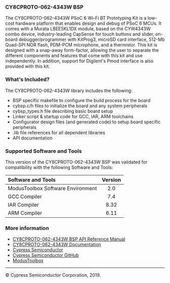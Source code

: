 ### CY8CPROTO-062-4343W BSP
The CY8CPROTO-062-4343W PSoC 6 Wi-Fi BT Prototyping Kit is a low-cost hardware platform that enables design and debug of PSoC 6 MCUs. It comes with a Murata LBEE5KL1DX module, based on the CYW4343W combo device, industry-leading CapSense for touch buttons and slider, on-board debugger/programmer with KitProg3, microSD card interface, 512-Mb Quad-SPI NOR flash, PDM-PCM microphone, and a thermistor. This kit is designed with a snap-away form-factor, allowing the user to separate the different components and features that come with this kit and use independently. In addition, support for Digilent's Pmod interface is also provided with this kit.

### What's Included?
The CY8CPROTO-062-4343W library includes the following:
* BSP specific makefile to configure the build process for the board
* cybsp.c/h files to initialize the board and any system peripherals
* cybsp_types.h file describing basic board setup
* Linker script & startup code for GCC, IAR, ARM toolchains
* Configurator design files (and generated code) to setup board specific peripherals
* .lib file references for all dependent libraries
* API documentation

### Supported Software and Tools
This version of the CY8CPROTO-062-4343W BSP was validated for compatibility with the following Software and Tools:

| Software and Tools                        | Version |
| :---                                      | :----:  |
| ModusToolbox Software Environment         | 2.0     |
| GCC Compiler                              | 7.4     |
| IAR Compiler                              | 8.32    |
| ARM Compiler                              | 6.11    |

### More information
* [CY8CPROTO-062-4343W BSP API Reference Manual][api]
* [CY8CPROTO-062-4343W Documentation](http://www.cypress.com/CY8CPROTO-062-4343W)
* [Cypress Semiconductor](http://www.cypress.com)
* [Cypress Semiconductor GitHub](https://github.com/cypresssemiconductorco)
* [ModusToolbox](https://www.cypress.com/products/modustoolbox-software-environment)

[api]: modules.html

---
© Cypress Semiconductor Corporation, 2019.